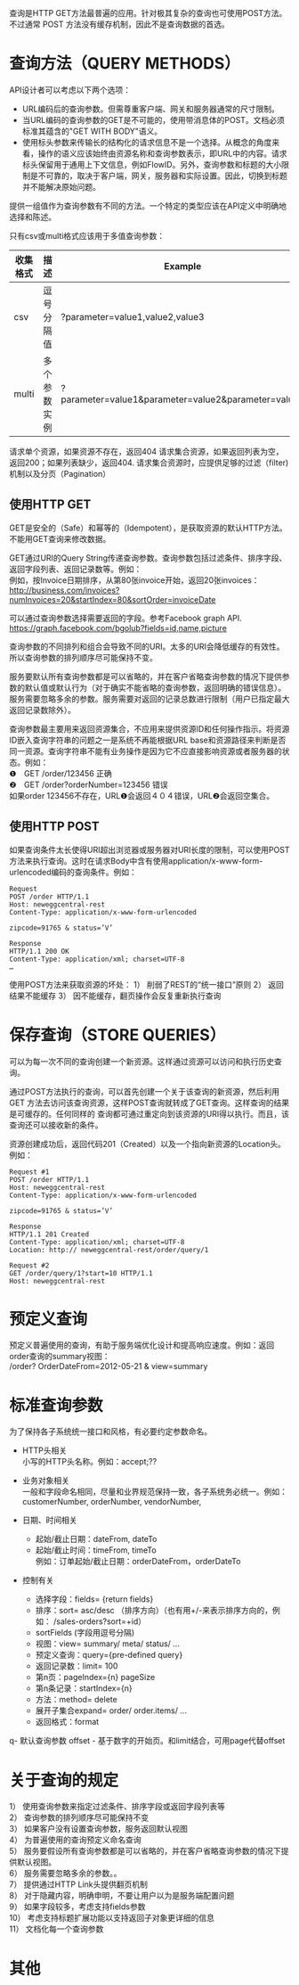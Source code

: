 查询是HTTP GET方法最普遍的应用。针对极其复杂的查询也可使用POST方法。不过通常 POST 方法没有缓存机制，因此不是查询数据的首选。

# 查询方法（QUERY METHODS）
API设计者可以考虑以下两个选项：
- URL编码后的查询参数。但需尊重客户端、网关和服务器通常的尺寸限制。
- 当URL编码的查询参数的GET是不可能的，使用带消息体的POST。文档必须标准其蕴含的"GET WITH BODY"语义。
- 使用标头参数来传输长的结构化的请求信息不是一个选择。从概念的角度来看，操作的语义应该始终由资源名称和查询参数表示，即URL中的内容。请求标头保留用于通用上下文信息，例如FlowID。另外，查询参数和标题的大小限制是不可靠的，取决于客户端，网关，服务器和实际设置。因此，切换到标题并不能解决原始问题。


提供一组值作为查询参数有不同的方法。一个特定的类型应该在API定义中明确地选择和陈述。

只有csv或multi格式应该用于多值查询参数：

|收集格式|描述|Example|
|------|------|------|
|csv  |逗号分隔值  |?parameter=value1,value2,value3  |
|multi  |多个参数实例 |?parameter=value1&parameter=value2&parameter=value3  |


请求单个资源，如果资源不存在，返回404
请求集合资源，如果返回列表为空，返回200；如果列表缺少，返回404.
请求集合资源时，应提供足够的过滤（filter)机制以及分页（Pagination）


## 使用HTTP GET
GET是安全的（Safe）和幂等的（Idempotent），是获取资源的默认HTTP方法。不能用GET查询来修改数据。  

GET通过URI的Query String传递查询参数。查询参数包括过滤条件、排序字段、返回字段列表、返回记录数等。例如：  
例如，按Invoice日期排序，从第80张invoice开始，返回20张invoices：  
http://business.com/invoices?numInvoices=20&startIndex=80&sortOrder=invoiceDate

可以通过查询参数选择需要返回的字段。参考Facebook graph API.  
https://graph.facebook.com/bgolub?fields=id,name,picture  

查询参数的不同排列和组合会导致不同的URI。太多的URI会降低缓存的有效性。所以查询参数的排列顺序尽可能保持不变。  

服务要默认所有查询参数都是可以省略的，并在客户省略查询参数的情况下提供参数的默认值或默认行为（对于确实不能省略的查询参数，返回明确的错误信息）。服务需要忽略多余的参数。服务需要对返回的记录总数进行限制（用户已指定最大返回记录数除外）。  

查询参数最主要用来返回资源集合，不应用来提供资源ID和任何操作指示。将资源ID嵌入查询字符串的问题之一是系统不再能根据URL base和资源路径来判断是否同一资源。查询字符串不能有业务操作是因为它不应直接影响资源或者服务器的状态。例如：  
❶　GET	/order/123456			正确  
❷　GET	/order?orderNumber=123456	错误  
如果order 123456不存在，URL❶会返回４０４错误，URL❷会返回空集合。  


## 使用HTTP POST
如果查询条件太长使得URI超出浏览器或服务器对URI长度的限制，可以使用POST方法来执行查询。这时在请求Body中含有使用application/x-www-form-urlencoded编码的查询条件。例如：  
```
Request
POST /order HTTP/1.1
Host: neweggcentral-rest
Content-Type: application/x-www-form-urlencoded

zipcode=91765 & status=’V’

Response
HTTP/1.1 200 OK
Content-Type: application/xml; charset=UTF-8
…
```
使用POST方法来获取资源的坏处：
1）	削弱了REST的“统一接口”原则
2）	返回结果不能缓存
3）	因不能缓存，翻页操作会反复重新执行查询


# 保存查询（STORE QUERIES）
可以为每一次不同的查询创建一个新资源。这样通过资源可以访问和执行历史查询。  

通过POST方法执行的查询，可以首先创建一个关于该查询的新资源，然后利用GET 方法去访问该查询资源，这样POST查询就转成了GET查询。这样查询的结果是可缓存的。任何同样的 查询都可通过重定向到该资源的URI得以执行。而且，该查询还可以接收新的条件。  

资源创建成功后，返回代码201（Created）以及一个指向新资源的Location头。例如：  
```
Request #1
POST /order HTTP/1.1
Host: neweggcentral-rest
Content-Type: application/x-www-form-urlencoded

zipcode=91765 & status=’V’

Response
HTTP/1.1 201 Created
Content-Type: application/xml; charset=UTF-8
Location: http:// neweggcentral-rest/order/query/1

Request #2
GET /order/query/1?start=10 HTTP/1.1
Host: neweggcentral-rest
```


# 预定义查询
预定义普遍使用的查询，有助于服务端优化设计和提高响应速度。例如：返回order查询的summary视图：  
/order? OrderDateFrom=2012-05-21 & view=summary


# 标准查询参数
为了保持各子系统统一接口和风格，有必要约定参数命名。

- HTTP头相关  
小写的HTTP头名称。例如：accept;??   

- 业务对象相关  
一般和字段命名相同，尽量和业界规范保持一致，各子系统务必统一。例如：customerNumber, orderNumber, vendorNumber,  

- 日期、时间相关  
  - 起始/截止日期：dateFrom, dateTo
  - 起始/截止时间：timeFrom, timeTo  
例如：订单起始/截止日期：orderDateFrom，orderDateTo  

- 控制有关   
  - 选择字段：fields= {return fields}  
  - 排序：sort= asc/desc  （排序方向）（也有用+/-来表示排序方向的，例如： /sales-orders?sort=+id）
  -	sortFields (字段用逗号分隔)
  -	视图：view= summary/ meta/ status/ …
  -	预定义查询：query={pre-defined query}
  -	返回记录数：limit= 100
  -	第n页：pageIndex={n}   pageSize
  -	第n条记录：startIndex={n}
  -	方法：method= delete
  -	展开子集合expand= order/ order.items/ …
  -	返回格式：format

q- 默认查询参数
offset - 基于数字的开始页。和limit结合，可用page代替offset

# 关于查询的规定
1） 使用查询参数来指定过滤条件、排序字段或返回字段列表等  
2） 查询参数的排列顺序尽可能保持不变  
3） 如果客户没有设置查询参数，服务返回默认视图  
4） 为普遍使用的查询预定义命名查询  
5） 服务要假设所有查询参数都是可以省略的，并在客户省略查询参数的情况下提供默认视图。  
6） 服务需要忽略多余的参数。。  
7） 提供通过HTTP Link头提供翻页机制  
8） 对于隐藏内容，明确申明，不要让用户以为是服务端配置问题  
9） 如果字段较多，考虑支持fields参数  
10） 考虑支持标题扩展功能以支持返回子对象更详细的信息  
11） 文档化每一个查询参数  

# 其他
